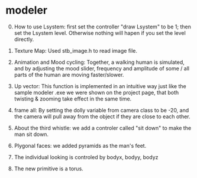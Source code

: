 # modeler

0. How to use Lsystem: first set the controller "draw Lsystem" to be 1; then set the Lsystem level. Otherwise nothing will hapen if you set the level directly.

1. Texture Map: Used stb_image.h to read image file.

2. Animation and Mood cycling: Together, a walking human is simulated, and by adjusting the mood slider, frequency and amplitude of some / all parts of the human are moving faster/slower.

3. Up vector: This function is implemented in an intuitive way just like the sample modeler .exe we were shown on the project page, that both twisting & zooming take effect in the same time.

4. frame all: By setting the dolly variable from camera class to be -20, and the camera will pull away from the object if they are close to each other.

5. About the third whistle: we add a controler called "sit down" to make the man sit down.  

6. Plygonal faces: we added pyramids as the man's feet.  

7. The individual looking is controled by bodyx, bodyy, bodyz  

8. The new primitive is a torus.
